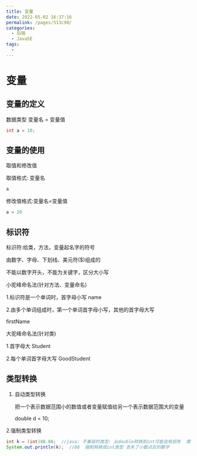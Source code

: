 ```yaml
---
title: 变量
date: 2022-05-02 16:37:16
permalink: /pages/513c98/
categories:
  - 后端
  - JavaSE
tags:
  - 
---
```

# 变量

## 变量的定义

数据类型 变量名 = 变量值

```java
int a = 10;
```

## 变量的使用

取值和修改值

取值格式: 变量名

```java
a
```

修改值格式:变量名=变量值

```java
a = 20
```





## 标识符

标识符:给类，方法，变量起名字的符号

由数字、字母、下划线、美元符($)组成的

不能以数字开头，不能为关键字，区分大小写

小驼峰命名法(针对方法、变量命名)

1.标识符是一个单词时，首字母小写   name

2.由多个单词组成时，第一个单词首字母小写，其他的首字母大写

firstName

大驼峰命名法(针对类)

1.首字母大 Student

2.每个单词首字母大写  GoodStudent



## 类型转换

1. 自动类型转换

   把一个表示数据范围小的数值或者变量赋值给另一个表示数据范围大的变量

   double d = 10;


2.强制类型转换

```java
int k = (int)88.88;  //java: 不兼容的类型: 从double转换到int可能会有损失  需在数值前面添加(欲转换的类型名)
System.out.println(k);  //88  强制转换成int类型 丢失了小数点后的数字
```

